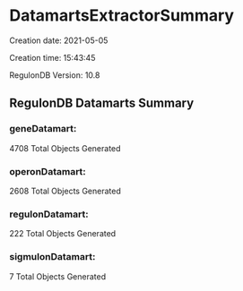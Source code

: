 # DatamartsExtractorSummary 
Creation date: 2021-05-05
 
Creation time: 15:43:45
 
RegulonDB Version: 10.8 

## RegulonDB Datamarts Summary 

 ### geneDatamart: 
 4708 Total Objects Generated
 ### operonDatamart: 
 2608 Total Objects Generated
 ### regulonDatamart: 
 222 Total Objects Generated
 ### sigmulonDatamart: 
 7 Total Objects Generated